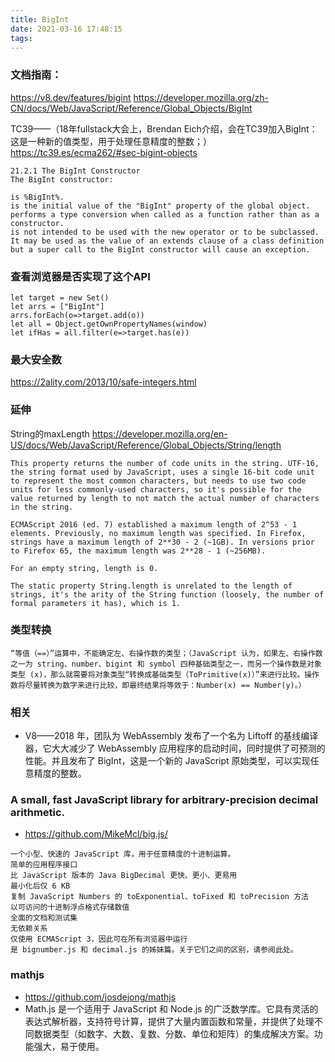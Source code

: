```yaml
---
title: BigInt
date: 2021-03-16 17:48:15
tags:
---
```

### 文档指南：
https://v8.dev/features/bigint
https://developer.mozilla.org/zh-CN/docs/Web/JavaScript/Reference/Global_Objects/BigInt

TC39——（18年fullstack大会上，Brendan Eich介绍，会在TC39加入BigInt：这是一种新的值类型，用于处理任意精度的整数；）
https://tc39.es/ecma262/#sec-bigint-objects
```
21.2.1 The BigInt Constructor
The BigInt constructor:

is %BigInt%.
is the initial value of the "BigInt" property of the global object.
performs a type conversion when called as a function rather than as a constructor.
is not intended to be used with the new operator or to be subclassed. It may be used as the value of an extends clause of a class definition but a super call to the BigInt constructor will cause an exception.
```

### 查看浏览器是否实现了这个API
```
let target = new Set()
let arrs = ["BigInt"]
arrs.forEach(o=>target.add(o))
let all = Object.getOwnPropertyNames(window)
let ifHas = all.filter(e=>target.has(e))
```

### 最大安全数
https://2ality.com/2013/10/safe-integers.html


### 延伸
String的maxLength
https://developer.mozilla.org/en-US/docs/Web/JavaScript/Reference/Global_Objects/String/length
```
This property returns the number of code units in the string. UTF-16, the string format used by JavaScript, uses a single 16-bit code unit to represent the most common characters, but needs to use two code units for less commonly-used characters, so it's possible for the value returned by length to not match the actual number of characters in the string.

ECMAScript 2016 (ed. 7) established a maximum length of 2^53 - 1 elements. Previously, no maximum length was specified. In Firefox, strings have a maximum length of 2**30 - 2 (~1GB). In versions prior to Firefox 65, the maximum length was 2**28 - 1 (~256MB).

For an empty string, length is 0.

The static property String.length is unrelated to the length of strings, it's the arity of the String function (loosely, the number of formal parameters it has), which is 1.
```

### 类型转换
```
“等值（==）”运算中，不能确定左、右操作数的类型；（JavaScript 认为，如果左、右操作数之一为 string、number、bigint 和 symbol 四种基础类型之一，而另一个操作数是对象类型 (x)，那么就需要将对象类型“转换成基础类型（ToPrimitive(x)）”来进行比较。操作数将尽量转换为数字来进行比较，即最终结果将等效于：Number(x) == Number(y)。）
```

### 相关
- V8——2018 年，团队为 WebAssembly 发布了一个名为 Liftoff 的基线编译器，它大大减少了 WebAssembly 应用程序的启动时间，同时提供了可预测的性能。并且发布了 BigInt，这是一个新的 JavaScript 原始类型，可以实现任意精度的整数。

### A small, fast JavaScript library for arbitrary-precision decimal arithmetic.
- https://github.com/MikeMcl/big.js/
```
一个小型、快速的 JavaScript 库，用于任意精度的十进制运算。
简单的应用程序接口
比 JavaScript 版本的 Java BigDecimal 更快、更小、更易用
最小化后仅 6 KB
复制 JavaScript Numbers 的 toExponential、toFixed 和 toPrecision 方法
以可访问的十进制浮点格式存储数值
全面的文档和测试集
无依赖关系
仅使用 ECMAScript 3，因此可在所有浏览器中运行
是 bignumber.js 和 decimal.js 的姊妹篇。关于它们之间的区别，请参阅此处。
```

### mathjs
- https://github.com/josdejong/mathjs
- Math.js 是一个适用于 JavaScript 和 Node.js 的广泛数学库。它具有灵活的表达式解析器，支持符号计算，提供了大量内置函数和常量，并提供了处理不同数据类型（如数字、大数、复数、分数、单位和矩阵）的集成解决方案。功能强大，易于使用。